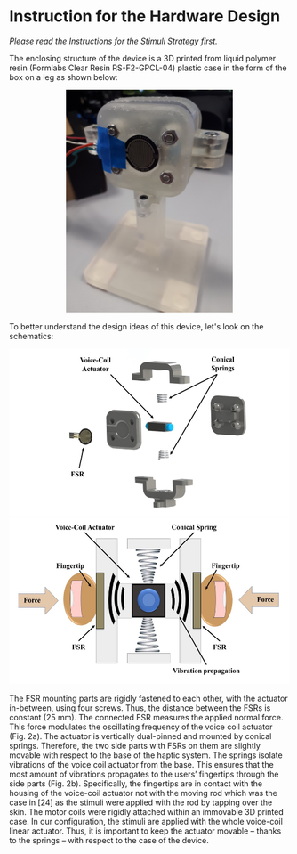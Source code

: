 # Instruction for the Hardware Design

*Please read the Instructions for the Stimuli Strategy first.*

The enclosing structure of the device is a 3D printed from liquid polymer resin (Formlabs Clear Resin RS-F2-GPCL-04) plastic case in the form of the box on a leg as shown below:

<p align="center">
<img src="pictures/vibero.jpg" width="300" height="400">
</p>

To better understand the design ideas of this device, let's look on the schematics:

<p align="center">
<img src="pictures/fig2a_exploaded_view.jpg" width="600" height="300"> <img src="pictures/fig2b_fingers_scheme.jpg" width="600" height="300">
</p>

The FSR mounting parts are rigidly fastened to each other, with the actuator in-between, using four screws. Thus, the distance between the FSRs is constant (25 mm).
The connected FSR measures the applied normal force. This force modulates the oscillating frequency of the voice coil actuator (Fig. 2a). The actuator is vertically dual-pinned and mounted by conical springs. Therefore, the two side parts with FSRs on them are slightly movable with respect to the base of the haptic system. The springs isolate vibrations of the voice coil actuator from the base. This ensures that the most amount of vibrations propagates to the users’ fingertips through the side parts (Fig. 2b). Specifically, the fingertips are in contact with the housing of the voice-coil actuator not with the moving rod which was the case in [24] as the stimuli were applied with the rod by tapping over the skin. The motor coils were rigidly attached within an immovable 3D printed case. In our configuration, the stimuli are applied with the whole voice-coil linear actuator. Thus, it is important to keep the actuator movable – thanks to the springs – with respect to the case of the device.










